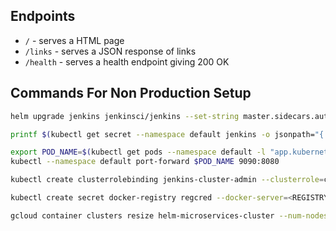 ## Endpoints

* `/` - serves a HTML page
* `/links` - serves a JSON response of links
* `/health` - serves a health endpoint giving 200 OK

## Commands For Non Production Setup

```sh
helm upgrade jenkins jenkinsci/jenkins --set-string master.sidecars.autoConfigReload.enabled=false
```

```sh
printf $(kubectl get secret --namespace default jenkins -o jsonpath="{.data.jenkins-admin-password}" | base64 --decode);echo
```

```sh
export POD_NAME=$(kubectl get pods --namespace default -l "app.kubernetes.io/component=jenkins-master" -l "app.kubernetes.io/instance=jenkins" -o jsonpath="{.items[0].metadata.name}")
kubectl --namespace default port-forward $POD_NAME 9090:8080
```

```sh
kubectl create clusterrolebinding jenkins-cluster-admin --clusterrole=cluster-admin --serviceaccount=system:serviceaccount:default:jenkins
```

```sh
kubectl create secret docker-registry regcred --docker-server=<REGISTRY> --docker-username=<USERNAME> --docker-password=<PASSWORD> --docker-email=<EMAIL>
```

```sh
gcloud container clusters resize helm-microservices-cluster --num-nodes=1 --zone=us-central1-c
```

